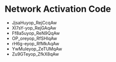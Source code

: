 # Network Activation Code
* JjsaHuyop_RejCcqAw
* XI7sY-yop_RejGAqAw
* Ff8a5uyop_ReN9QqAw
* OP_oreyop_RfSHIqAw
* rH6g-eyop_RfMkAqAw
* YwMuIeyop_ZeTUMqAw
* Zu9GTeyop_ZfkX8qAw